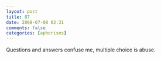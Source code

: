 ```yaml
---
layout: post
title: 87
date: 2008-07-08 02:31
comments: false
categories: [aphorisms]
---
```


Questions and answers confuse me, multiple choice is abuse.
